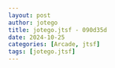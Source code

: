 ```yaml
---
layout: post
author: jotego
title: jotego.jtsf - 090d35d
date: 2024-10-25
categories: [Arcade, jtsf]
tags: [jotego.jtsf]
---
```


